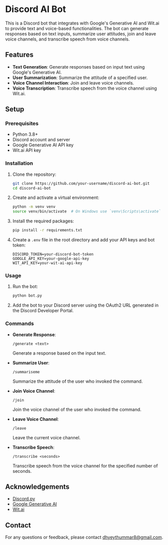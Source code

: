 # Discord AI Bot

This is a Discord bot that integrates with Google's Generative AI and Wit.ai to provide text and voice-based functionalities. The bot can generate responses based on text inputs, summarize user attitudes, join and leave voice channels, and transcribe speech from voice channels.

## Features

- **Text Generation**: Generate responses based on input text using Google's Generative AI.
- **User Summarization**: Summarize the attitude of a specified user.
- **Voice Channel Interaction**: Join and leave voice channels.
- **Voice Transcription**: Transcribe speech from the voice channel using Wit.ai.

## Setup

### Prerequisites

- Python 3.8+
- Discord account and server
- Google Generative AI API key
- Wit.ai API key

### Installation

1. Clone the repository:
    ```sh
    git clone https://github.com/your-username/discord-ai-bot.git
    cd discord-ai-bot
    ```

2. Create and activate a virtual environment:
    ```sh
    python -m venv venv
    source venv/bin/activate  # On Windows use `venv\Scripts\activate`
    ```

3. Install the required packages:
    ```sh
    pip install -r requirements.txt
    ```

4. Create a `.env` file in the root directory and add your API keys and bot token:
    ```env
    DISCORD_TOKEN=your-discord-bot-token
    GOOGLE_API_KEY=your-google-api-key
    WIT_API_KEY=your-wit-ai-api-key
    ```

### Usage

1. Run the bot:
    ```sh
    python bot.py
    ```

2. Add the bot to your Discord server using the OAuth2 URL generated in the Discord Developer Portal.

### Commands

- **Generate Response**:
    ```
    /generate <text>
    ```
    Generate a response based on the input text.

- **Summarize User**:
    ```
    /summariseme
    ```
    Summarize the attitude of the user who invoked the command.

- **Join Voice Channel**:
    ```
    /join
    ```
    Join the voice channel of the user who invoked the command.

- **Leave Voice Channel**:
    ```
    /leave
    ```
    Leave the current voice channel.

- **Transcribe Speech**:
    ```
    /transcribe <seconds>
    ```
    Transcribe speech from the voice channel for the specified number of seconds.

## Acknowledgements

- [Discord.py](https://discordpy.readthedocs.io/)
- [Google Generative AI](https://developers.google.com/generative-ai)
- [Wit.ai](https://wit.ai/)

## Contact

For any questions or feedback, please contact [dhyeythummar8@gmail.com](mailto:dhyeythummar8@gmail.com).

